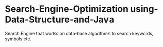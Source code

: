 # Search-Engine-Optimization using-Data-Structure-and-Java
Search Engine that works on data-base algorithms to search keywords, symbols etc. 

